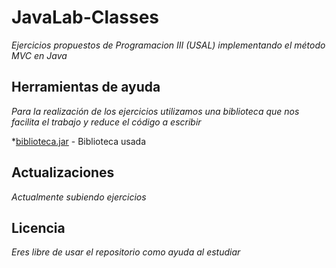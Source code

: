# JavaLab-Classes
_Ejercicios propuestos de Programacion III (USAL) implementando
el método MVC en Java_

## Herramientas de ayuda
_Para la realización de los ejercicios utilizamos una biblioteca
que nos facilita el trabajo y reduce el código a escribir_

*[biblioteca.jar](http://maxus.fis.usal.es/HOTHOUSE/p3/index.html) - Biblioteca usada

## Actualizaciones
_Actualmente subiendo ejercicios_

## Licencia
_Eres libre de usar el repositorio como ayuda al estudiar_
